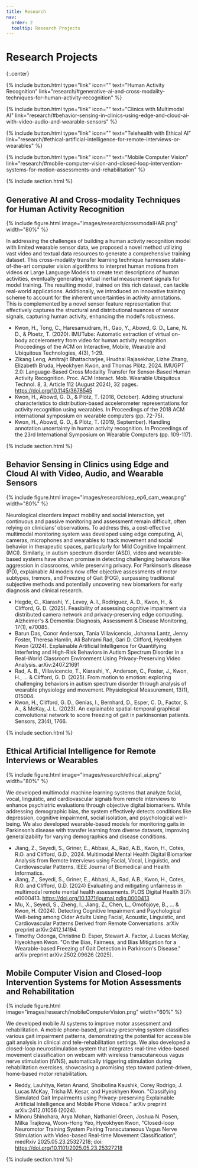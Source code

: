 ```yaml
---
title: Research
nav:
  order: 2
  tooltip: Research Projects
---
```


# Research Projects
{:.center}

{%
  include button.html
  type="link"
  icon=""
  text="Human Activity Recognition"
  link="research/#generative-ai-and-cross-modality-techniques-for-human-activity-recognition"
%}

{%
  include button.html
  type="link"
  icon=""
  text="Clinics with Multimodal AI"
  link="research/#behavior-sensing-in-clinics-using-edge-and-cloud-ai-with-video-audio-and-wearable-sensors"
%}

{%
  include button.html
  type="link"
  icon=""
  text="Telehealth with Ethical AI"
  link="research/#ethical-artificial-intelligence-for-remote-interviews-or-wearables"
%}


{%
  include button.html
  type="link"
  icon=""
  text="Mobile Computer Vision"
  link="research/#mobile-computer-vision-and-closed-loop-intervention-systems-for-motion-assessments-and-rehabilitation"
%}

<!-- [Machine Learning for Human Activity Recognition](#machine-learning-for-human-activity-recognition) 

[Edge Computing and Machine Learning Framework Using Multi-modal Ambient, Mobile, and Wearable Sensors](#edge-computing-and-machine-learning-framework-using-multi-modal-ambient-mobile-and-wearable-sensors)

[Behavior Analytics for Health Assessments](#behavior-analytics-for-health-assessments)
-->



{% include section.html %}

## Generative AI and Cross-modality Techniques for Human Activity Recognition

{% include figure.html image="images/research/crossmodalHAR.png" width="80%" %}

In addressing the challenges of building a human activity recognition model with limited wearable sensor data, we proposed a novel method utilizing vast video and textual data resources to generate a comprehensive training dataset. This cross-modality transfer learning technique harnesses state-of-the-art computer vision algorithms to interpret human motions from videos or Large Language Models to create text descriptions of human activities, eventually generating virtual inertial measurement signals for model training. The resulting model, trained on this rich dataset, can tackle real-world applications. Additionally, we introduced an innovative training scheme to account for the inherent uncertainties in activity annotations. This is complemented by a novel sensor feature representation that effectively captures the structural and distributional nuances of sensor signals, capturing human activity, enhancing the model's robustness.

- Kwon, H., Tong, C., Haresamudram, H., Gao, Y., Abowd, G. D., Lane, N. D., & Ploetz, T. (2020). IMUTube: Automatic extraction of virtual on-body accelerometry from video for human activity recognition. Proceedings of the ACM on Interactive, Mobile, Wearable and Ubiquitous Technologies, 4(3), 1-29.
- Zikang Leng, Amitrajit Bhattacharjee, Hrudhai Rajasekhar, Lizhe Zhang, Elizabeth Bruda, Hyeokhyen Kwon, and Thomas Plötz. 2024. IMUGPT 2.0: Language-Based Cross Modality Transfer for Sensor-Based Human Activity Recognition. Proc. ACM Interact. Mob. Wearable Ubiquitous Technol. 8, 3, Article 112 (August 2024), 32 pages. https://doi.org/10.1145/3678545
- Kwon, H., Abowd, G. D., & Plötz, T. (2018, October). Adding structural characteristics to distribution-based accelerometer representations for activity recognition using wearables. In Proceedings of the 2018 ACM international symposium on wearable computers (pp. 72-75).
- Kwon, H., Abowd, G. D., & Plötz, T. (2019, September). Handling annotation uncertainty in human activity recognition. In Proceedings of the 23rd International Symposium on Wearable Computers (pp. 109-117).

{% include section.html %}

## Behavior Sensing in Clinics using Edge and Cloud AI with Video, Audio, and Wearable Sensors

{% include figure.html image="images/research/cep_ep6_cam_wear.png" width="80%" %}

Neurological disorders impact mobility and social interaction, yet continuous and passive monitoring and assessment remain difficult, often relying on clinicians’ observations. To address this, a cost-effective multimodal monitoring system was developed using edge computing, AI, cameras, microphones and wearables to track movement and social behavior in therapeutic spaces, particularly for Mild Cognitive Impairment (MCI). Similarly, in autism spectrum disorder (ASD), video and wearable-based systems have shown promise in detecting challenging behaviors like aggression in classrooms, while preserving privacy. For Parkinson’s disease (PD), explainable AI models now offer objective assessments of motor subtypes, tremors, and Freezing of Gait (FOG), surpassing traditional subjective methods and potentially uncovering new biomarkers for early diagnosis and clinical research.

- Hegde, C., Kiarashi, Y., Levey, A. I., Rodriguez, A. D., Kwon, H., & Clifford, G. D. (2025). Feasibility of assessing cognitive impairment via distributed camera network and privacy‐preserving edge computing. Alzheimer's & Dementia: Diagnosis, Assessment & Disease Monitoring, 17(1), e70085.
- Barun Das, Conor Anderson, Tania Villavicencio, Johanna Lantz, Jenny Foster, Theresa Hamlin, Ali Bahrami Rad, Gari D. Clifford, Hyeokhyen Kwon (2024). Explainable Artificial Intelligence for Quantifying Interfering and High-Risk Behaviors in Autism Spectrum Disorder in a Real-World Classroom Environment Using Privacy-Preserving Video Analysis. arXiv:2407.21691
- Rad, A. B., Villavicencio, T., Kiarashi, Y., Anderson, C., Foster, J., Kwon, H., ... & Clifford, G. D. (2025). From motion to emotion: exploring challenging behaviors in autism spectrum disorder through analysis of wearable physiology and movement. Physiological Measurement, 13(1), 015004.
- Kwon, H., Clifford, G. D., Genias, I., Bernhard, D., Esper, C. D., Factor, S. A., & McKay, J. L. (2023). An explainable spatial-temporal graphical convolutional network to score freezing of gait in parkinsonian patients. Sensors, 23(4), 1766.

{% include section.html %}

## Ethical Artificial Intelligence for Remote Interviews or Wearables

{% include figure.html image="images/research/ethical_ai.png" width="80%" %}

We developed multimodal machine learning systems that analyze facial, vocal, linguistic, and cardiovascular signals from remote interviews to enhance psychiatric evaluations through objective digital biomarkers. While addressing demographic bias, the system effectively detects conditions like depression, cognitive impairment, social isolation, and psychological well-being. We also developed wearable-based models for monitoring gaits in Parkinson’s disease with transfer learning from diverse datasets, improving generalizability for varying demographics and disease conditions.

- Jiang, Z., Seyedi, S., Griner, E., Abbasi, A., Rad, A.B., Kwon, H., Cotes, R.O. and Clifford, G.D., 2024. Multimodal Mental Health Digital Biomarker Analysis from Remote Interviews using Facial, Vocal, Linguistic, and Cardiovascular Patterns. IEEE Journal of Biomedical and Health Informatics.
- Jiang, Z., Seyedi, S., Griner, E., Abbasi, A., Rad, A.B., Kwon, H., Cotes, R.O. and Clifford, G.D. (2024) Evaluating and mitigating unfairness in multimodal remote mental health assessments. PLOS Digital Health 3(7): e0000413. https://doi.org/10.1371/journal.pdig.0000413
- Mu, X., Seyedi, S., Zheng, I., Jiang, Z., Chen, L., Omofojoye, B., ... & Kwon, H. (2024). Detecting Cognitive Impairment and Psychological Well-being among Older Adults Using Facial, Acoustic, Linguistic, and Cardiovascular Patterns Derived from Remote Conversations. arXiv preprint arXiv:2412.14194.
- Timothy Odonga, Christine D. Esper, Stewart A. Factor, J. Lucas McKay, Hyeokhyen Kwon. "On the Bias, Fairness, and Bias Mitigation for a Wearable-based Freezing of Gait Detection in Parkinson's Disease." arXiv preprint arXiv:2502.09626 (2025).

## Mobile Computer Vision and Closed-loop Intervention Systems for Motion Assessments and Rehabilitation

{% include figure.html image="images/research/mobileComputerVision.png" width="60%" %}

We developed mobile AI systems to improve motor assessment and rehabilitation. A mobile phone-based, privacy-preserving system classifies various gait impairment patterns, demonstrating the potential for accessible gait analysis in clinical and tele-rehabilitation settings. We also developed a closed-loop neurostimulation system that integrates real-time video-based movement classification on webcam with wireless transcutaneous vagus nerve stimulation (tVNS), automatically triggering stimulation during rehabilitation exercises, showcasing a promising step toward patient-driven, home-based motor rehabilitation.

- Reddy, Lauhitya, Ketan Anand, Shoibolina Kaushik, Corey Rodrigo, J. Lucas McKay, Trisha M. Kesar, and Hyeokhyen Kwon. "Classifying Simulated Gait Impairments using Privacy-preserving Explainable Artificial Intelligence and Mobile Phone Videos." arXiv preprint arXiv:2412.01056 (2024).
- Minoru Shinohara, Arya Mohan, Nathaniel Green, Joshua N. Posen, Milka Trajkova, Woon-Hong Yeo, Hyeokhyen Kwon, "Closed-loop Neuromotor Training System Pairing Transcutaneous Vagus Nerve Stimulation with Video-based Real-time Movement Classification", medRxiv 2025.05.23.25327218; doi: https://doi.org/10.1101/2025.05.23.25327218

{% include section.html %}


